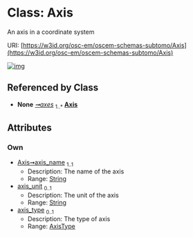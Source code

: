 
# Class: Axis

An axis in a coordinate system

URI: [https://w3id.org/osc-em/oscem-schemas-subtomo/Axis](https://w3id.org/osc-em/oscem-schemas-subtomo/Axis)


[![img](https://yuml.me/diagram/nofunky;dir:TB/class/[CoordinateSystem]++-%20axes%201..*>[Axis&#124;axis_name:string;axis_unit:string%20%3F;axis_type:AxisType%20%3F],[CoordinateSystem])](https://yuml.me/diagram/nofunky;dir:TB/class/[CoordinateSystem]++-%20axes%201..*>[Axis&#124;axis_name:string;axis_unit:string%20%3F;axis_type:AxisType%20%3F],[CoordinateSystem])

## Referenced by Class

 *  **None** *[➞axes](coordinateSystem__axes.md)*  <sub>1..\*</sub>  **[Axis](Axis.md)**

## Attributes


### Own

 * [Axis➞axis_name](Axis_axis_name.md)  <sub>1..1</sub>
     * Description: The name of the axis
     * Range: [String](types/String.md)
 * [axis_unit](axis_unit.md)  <sub>0..1</sub>
     * Description: The unit of the axis
     * Range: [String](types/String.md)
 * [axis_type](axis_type.md)  <sub>0..1</sub>
     * Description: The type of axis
     * Range: [AxisType](AxisType.md)
